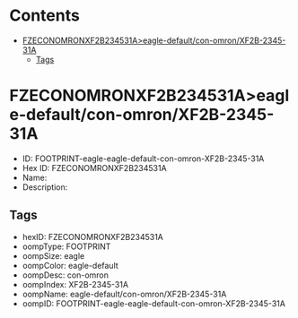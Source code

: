 



Contents
========

* [FZECONOMRONXF2B234531A>eagle-default/con-omron/XF2B-2345-31A](#fzeconomronxf2b234531aeagle-defaultcon-omronxf2b-2345-31a)
	* [Tags](#tags)

# FZECONOMRONXF2B234531A>eagle-default/con-omron/XF2B-2345-31A

- ID: FOOTPRINT-eagle-eagle-default-con-omron-XF2B-2345-31A
- Hex ID: FZECONOMRONXF2B234531A
- Name: 
- Description: 

## Tags

- hexID: FZECONOMRONXF2B234531A
- oompType: FOOTPRINT
- oompSize: eagle
- oompColor: eagle-default
- oompDesc: con-omron
- oompIndex: XF2B-2345-31A
- oompName: eagle-default/con-omron/XF2B-2345-31A
- oompID: FOOTPRINT-eagle-eagle-default-con-omron-XF2B-2345-31A
